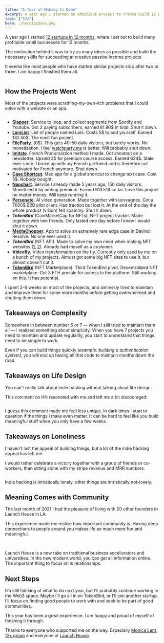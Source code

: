 ```yaml
---
title: "A Year of Making Is Done"
excerpt: A year ago I started an ambitious project to create build 12 profitable small businesses. Now, a year later, I have a bunch of learnings under my belt.
tags: ["12x"]
hero: ./hero12xdone.png
---
```


A year ago I started [12 startups in 12 months](https://larskarbo.no/12-startups-12-months/), where I set out to build many profitable small businesses for 12 months.

The motivation behind it was to try as many ideas as possible and build the necessary skills for succeeding at creative passive income projects.

It seems like most people who have started similar projects stop after two or three. I am happy I finished them all.


<img src='./herodone.png' alt='' />

## How the Projects Went

Most of the projects were scrathing-my-own-itch problems that I could solve with a website or an app.

<img src='./projects.png' alt='' />

- [**Slapper**](https://slapper.io). Service to loop, and collect segments from Spotify and Youtube. Got 2 paying subscribers, earned 81.90$ in total. Shut it down.
- [**LarsList**](https://larslist.org). List of people named Lars. Costs 5$ to add yourself. Earned 132.50$. The most fun project.
- [**FileParty**](https://fileparty.co). (0$). This gets 40-50 daily visitors, but barely works. No monetization. I feel [watchparty.me](http://watchparty.me/) is better. Will probably shut down.
- [**Imitate**](https://goimitate.com). French Pronunciation method I made. Got shoutout on a newsletter. Upsold 25 for premium course access. Earned 624$. Stale ever since. I broke up with my French girlfriend and is therefore not motivated for French anymore. Shut down.
- [**Case Shortcut**](https://caseshortcut.com). Mac app for a global shortcut to change text case. Cost 5$. Nobody bought.
- [**Napchart**](https://napchart.com). Service I already made 5 years ago, 150 daily visitors. Monetized it by adding premium. Earned 613.51$ so far. Love this project no matter money. Will keep running it.
- [**Personate**](https://personate.ai). AI video generation. Made together with larsvagnes. Got a 7000$ B2B pilot client. Had traction but lost it. At the end of the day the whole product (vision) felt spammy. Shut it down.
- ***TokenBird*** (CoinMarketCap for NFTs). NFT project tracker. Made together with two friends. Only lasted one day before I knew I would shut it down.
- [**MediaChopper**](https://mediachopper.io). App to solve an extremely rare edge case in Davinci Resolve. No one ever used it.
- ***TokenBird*** (NFT API). Made to solve my own need when making NFT websites ([1](https://rudeboys.io), [2](https://holoworld.io)). Already had myself as a customer.
- [**Videofly**](https://videofly.io). Video transformation on the fly. Currently only used by me on a bunch of my projects. Almost got some big NFT sites to use it, but almost doesn’t cut it.
- [**TokenBird**](https://tokenbird.io) (NFT Marketplace). Third TokenBird pivot. Decentralized NFT marketplace. Got 3 ETH presale for access to the platform. Still working on this. It has potential.

I spent 2-6 weeks on most of the projects, and aimlessly tried to maintain and improve them for some more months before getting overwhelmed and shutting them down.

## Takeaways on Complexity

Somewhere in between number 6 or 7 — when I still tried to maintain them all — I realized something about simplicity. When you have 7 projects you need to maintain and update regularily, you start to understand that things need to be simple to work.

Even if you can build things quickly *(example: building a authentication system)*, you will end up having all that code to maintain months down the road.

## Takeaways on Life Design

You can't really talk about indie hacking without talking about life design.

This comment on HN resonated with me and left me a bit discouraged:

<img src='./hackernews.png' alt='' />


I guess this comment made me feel less unique. In dark times I start to question if the things I make even matter. It can be hard to feel like you build meaningful stuff when you only have a few weeks.

<!-- ### Meaning of life rabbit hole

I went through the philosophical and existential phase asking myself questions like "what's the meaning of it all", "what am I chasing".

It might be: get rich -> have a lot of time -> do whatever I want.

Work today to get some future satisfaction and reward.

But why not just work on doing the things you like today? Be really good at todays instead of futures?

These thoughts have altered my philosophy about life a little, but I'm not trying to decode the meaning of life here, I'll just use it to decide what to do next. -->

## Takeaways on Loneliness

I haven't lost the appeal of building things, but a lot of the indie hacking appeal has left me.

I would rather celebrate a victory together with a group of friends or co-workers, than sitting alone with my stripe revenue and MRR numbers.

<img src='./ihawesome.png' alt='' />


Indie hacking is intristically lonely, other things are intristically not-lonely.

## Meaning Comes with Community

The last month of 2021 I had the pleasure of living with 20 other founders in Launch House in LA.

This experience made me realize how important community is. Having deep connections to people around you makes life so much more fun and meaningful.

<img src='./launchhouse.jpg' alt='' />

<img src='./foundercircle.jpeg' alt='' />

Launch House is a new take on traditional business accellerators and universities. In the new modern world, you can get all information online. The important thing to focus on is relationships.



## Next Steps

I’m still thinking of what to do next year, but I’ll probably continue working in the Web3 space. Maybe I’ll go all in on TokenBird, or I’ll join another startup. I’ll focus on finding good people to work with and seek to be part of good communities.

This year has been a great experience. I am happy and proud of myself of finishing it through.

Thanks to everyone who supported me on the way. Especially [Monica Lent](https://twitter.com/monicalent), [12x group](https://12xstartup.com) and everyone at [Launch House](https://launchhouse.co).
